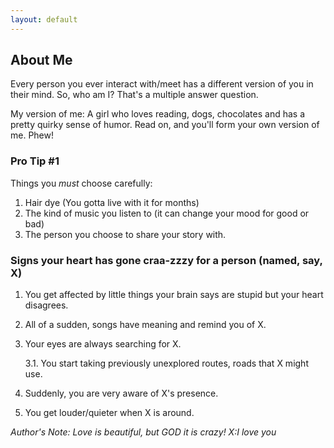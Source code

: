 ```yaml
---
layout: default
---
```


## About Me

Every person you ever interact with/meet has a different version of you in their mind. So, who am I? That's a multiple answer question.

My version of me: A girl who loves reading, dogs, chocolates and has a pretty quirky sense of humor. Read on, and you'll form your own version of me. Phew!


### Pro Tip #1

Things you *must* choose carefully:
1. Hair dye (You gotta live with it for months)
2. The kind of music you listen to (it can change your mood for good or bad)
3. The person you choose to share your story with. 

### Signs your heart has gone craa-zzzy for a person (named, say, X)

1. You get affected by little things your brain says are stupid but your heart disagrees.
2. All of a sudden, songs have meaning and remind you of X.
3. Your eyes are always searching for X.

   3.1. You start taking previously unexplored routes, roads that X might use.

4. Suddenly, you are very aware of X's presence.
5. You get louder/quieter when X is around.

*Author's Note: Love is beautiful, but GOD it is crazy!*
*X:I love you*
